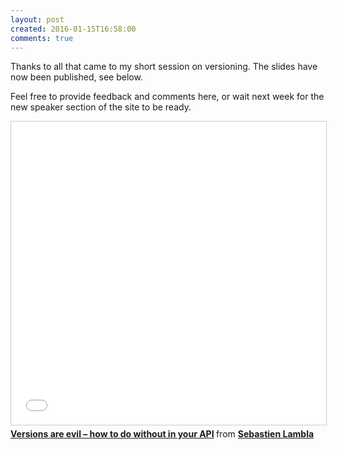 ```yaml
---
layout: post
created: 2016-01-15T16:58:00
comments: true
---
```

Thanks to all that came to my short session on versioning. The slides have now been published, see below.

Feel free to provide feedback and comments here, or wait next week for the new speaker section of the site to be ready.

<iframe src="//www.slideshare.net/slideshow/embed_code/key/8KPHiDvCzJ6JKD" width="595" height="485" frameborder="0" marginwidth="0" marginheight="0" scrolling="no" style="border:1px solid #CCC; border-width:1px; margin-bottom:5px; max-width: 100%;" allowfullscreen> </iframe> <div style="margin-bottom:5px"> <strong> <a href="//www.slideshare.net/serialseb/versions-are-evil-how-to-do-without-in-your-api" title="Versions are evil – how to do without in your API" target="_blank">Versions are evil – how to do without in your API</a> </strong> from <strong><a href="//www.slideshare.net/serialseb" target="_blank">Sebastien Lambla</a></strong> </div>